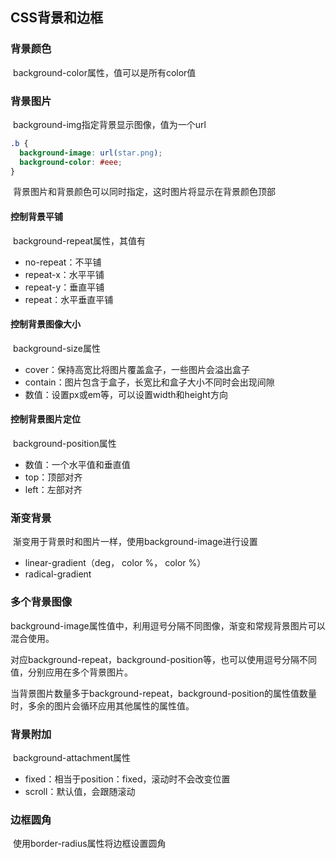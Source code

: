 ## CSS背景和边框

### 背景颜色

​	background-color属性，值可以是所有color值



### 背景图片

​	background-img指定背景显示图像，值为一个url

```css
.b {
  background-image: url(star.png);
  background-color: #eee;
}
```

​	背景图片和背景颜色可以同时指定，这时图片将显示在背景颜色顶部

#### 控制背景平铺

​	background-repeat属性，其值有

- no-repeat：不平铺
- repeat-x：水平平铺
- repeat-y：垂直平铺
- repeat：水平垂直平铺

#### 控制背景图像大小

​	background-size属性

- cover：保持高宽比将图片覆盖盒子，一些图片会溢出盒子
- contain：图片包含于盒子，长宽比和盒子大小不同时会出现间隙
- 数值：设置px或em等，可以设置width和height方向

#### 控制背景图片定位

​	background-position属性

- 数值：一个水平值和垂直值
- top：顶部对齐
- left：左部对齐



### 渐变背景

​	渐变用于背景时和图片一样，使用background-image进行设置

- linear-gradient（deg， color %， color %）
- radical-gradient



### 多个背景图像

​	background-image属性值中，利用逗号分隔不同图像，渐变和常规背景图片可以混合使用。

​	对应background-repeat，background-position等，也可以使用逗号分隔不同值，分别应用在多个背景图片。

​	当背景图片数量多于background-repeat，background-position的属性值数量时，多余的图片会循环应用其他属性的属性值。



### 背景附加

​	background-attachment属性

- fixed：相当于position：fixed，滚动时不会改变位置
- scroll：默认值，会跟随滚动



### 边框圆角

​	使用border-radius属性将边框设置圆角

